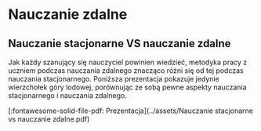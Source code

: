 # Nauczanie zdalne

## Nauczanie stacjonarne VS nauczanie zdalne

Jak każdy szanujący się nauczyciel powinien wiedzieć, metodyka pracy z uczniem podczas nauczania zdalnego znacząco różni się od tej podczas nauczania stacjonarnego. Poniższa prezentacja pokazuje jedynie wierzchołek góry lodowej, porównując ze sobą pewne aspekty nauczania stacjonarnego i nauczania zdalnego.

[:fontawesome-solid-file-pdf: Prezentacja](../assets/Nauczanie stacjonarne vs nauczanie zdalne.pdf)

